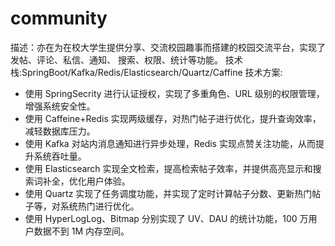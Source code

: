 # community
描述：亦在为在校大学生提供分享、交流校园趣事而搭建的校园交流平台，实现了发帖、评论、私信、通知、 搜索、权限、统计等功能。
技术栈:SpringBoot/Kafka/Redis/Elasticsearch/Quartz/Caffine
技术方案:
- 使用 SpringSecrity 进行认证授权，实现了多重角色、URL 级别的权限管理，增强系统安全性。 
- 使用 Caffeine+Redis 实现两级缓存，对热门帖子进行优化，提升查询效率，减轻数据库压力。 
- 使用 Kafka 对站内消息通知进行异步处理，Redis 实现点赞关注功能，从而提升系统吞吐量。 
- 使用 Elasticsearch 实现全文检索，提高检索帖子效率，并提供高亮显示和搜索词补全，优化用户体验。 
- 使用 Quartz 实现了任务调度功能，并实现了定时计算帖子分数、更新热门帖子等，对系统热门进行优化。 
- 使用 HyperLogLog、Bitmap 分别实现了 UV、DAU 的统计功能，100 万用户数据不到 1M 内存空间。
